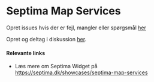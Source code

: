 # Septima Map Services

Opret issues hvis der er fejl, mangler eller spørgsmål [her](https://github.com/Septima/mapservices-issues/issues/new)

Opret og deltag i diskussion [her](https://github.com/Septima/mapservices-issues/discussions).

#### Relevante links
- Læs mere om Septima Widget på https://septima.dk/showcases/septima-map-services
